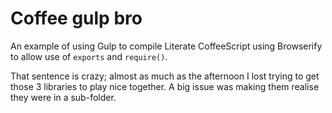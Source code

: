 # Coffee gulp bro

An example of using Gulp to compile Literate CoffeeScript using
Browserify to allow use of `exports` and `require()`.

That sentence is crazy; almost as much as the afternoon I lost trying to
get those 3 libraries to play nice together.
A big issue was making them realise they were in a sub-folder.
